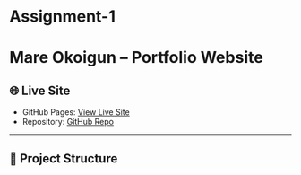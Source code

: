 # Assignment-1
# Mare Okoigun – Portfolio Website

## 🌐 Live Site
- GitHub Pages: [View Live Site](https://Mare123350.github.io/Assignment-1/)
- Repository: [GitHub Repo](https://github.com/Mare123350/Assignment-1)

---

## 📂 Project Structure
